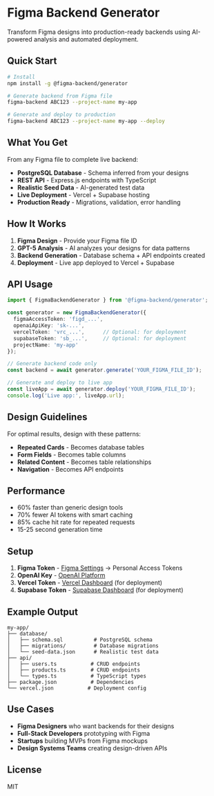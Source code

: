 # Figma Backend Generator

Transform Figma designs into production-ready backends using AI-powered analysis and automated deployment.

## Quick Start

```bash
# Install
npm install -g @figma-backend/generator

# Generate backend from Figma file
figma-backend ABC123 --project-name my-app

# Generate and deploy to production
figma-backend ABC123 --project-name my-app --deploy
```

## What You Get

From any Figma file to complete live backend:

- **PostgreSQL Database** - Schema inferred from your designs
- **REST API** - Express.js endpoints with TypeScript
- **Realistic Seed Data** - AI-generated test data  
- **Live Deployment** - Vercel + Supabase hosting
- **Production Ready** - Migrations, validation, error handling

## How It Works

1. **Figma Design** - Provide your Figma file ID
2. **GPT-5 Analysis** - AI analyzes your designs for data patterns
3. **Backend Generation** - Database schema + API endpoints created
4. **Deployment** - Live app deployed to Vercel + Supabase

## API Usage

```typescript
import { FigmaBackendGenerator } from '@figma-backend/generator';

const generator = new FigmaBackendGenerator({
  figmaAccessToken: 'figd_...',
  openaiApiKey: 'sk-...',
  vercelToken: 'vrc_...',      // Optional: for deployment
  supabaseToken: 'sb_...',     // Optional: for deployment
  projectName: 'my-app'
});

// Generate backend code only
const backend = await generator.generate('YOUR_FIGMA_FILE_ID');

// Generate and deploy to live app  
const liveApp = await generator.deploy('YOUR_FIGMA_FILE_ID');
console.log('Live app:', liveApp.url);
```

## Design Guidelines

For optimal results, design with these patterns:

- **Repeated Cards** - Becomes database tables
- **Form Fields** - Becomes table columns  
- **Related Content** - Becomes table relationships
- **Navigation** - Becomes API endpoints

## Performance

- 60% faster than generic design tools
- 70% fewer AI tokens with smart caching
- 85% cache hit rate for repeated requests
- 15-25 second generation time

## Setup

1. **Figma Token** - [Figma Settings](https://www.figma.com/settings) → Personal Access Tokens
2. **OpenAI Key** - [OpenAI Platform](https://platform.openai.com/api-keys)  
3. **Vercel Token** - [Vercel Dashboard](https://vercel.com/account/tokens) (for deployment)
4. **Supabase Token** - [Supabase Dashboard](https://supabase.com/dashboard/account/tokens) (for deployment)

## Example Output

```
my-app/
├── database/
│   ├── schema.sql          # PostgreSQL schema
│   ├── migrations/         # Database migrations  
│   └── seed-data.json      # Realistic test data
├── api/
│   ├── users.ts           # CRUD endpoints
│   ├── products.ts        # CRUD endpoints
│   └── types.ts           # TypeScript types
├── package.json           # Dependencies
└── vercel.json           # Deployment config
```

## Use Cases

- **Figma Designers** who want backends for their designs
- **Full-Stack Developers** prototyping with Figma
- **Startups** building MVPs from Figma mockups
- **Design Systems Teams** creating design-driven APIs

## License

MIT